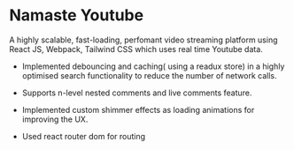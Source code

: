 # Namaste Youtube
A highly scalable, fast-loading, perfomant video streaming platform using React JS, Webpack, Tailwind CSS which uses real time Youtube data.

- Implemented debouncing and caching( using a readux store) in a highly optimised search functionality to reduce the number of network calls.

- Supports n-level nested comments and live comments feature.

- Implemented custom shimmer effects as loading animations for improving the UX.

- Used react router dom for routing 
